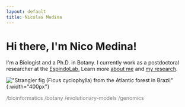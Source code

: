 ```yaml
---
layout: default
title: Nicolas Medina
---
```

# Hi there, I'm Nico Medina!

I'm a Biologist and a Ph.D. in Botany. I currently work as a postdoctoral researcher at the [EspindoLab.](https://espindolab.weebly.com/) Learn more [about me](/about) and [my research](/research).

!["Strangler fig (Ficus cyclophylla) from the Atlantic forest in Brazil"](20160802_133914.jpg){:width="400px"}

<span style="color:gray">/bioinformatics /botany /evolutionary-models /genomics</span>
